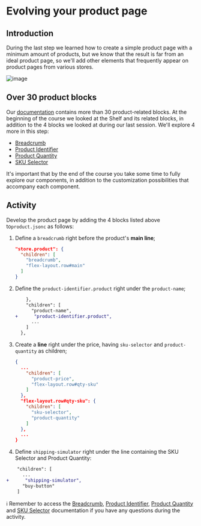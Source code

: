 # Evolving your product page

## Introduction

During the last step we learned how to create a simple product page with a minimum amount of products, but we know that the result is far from an ideal product page, so we'll add other elements that frequently appear on product pages from various stores.

![image](https://user-images.githubusercontent.com/18701182/69391258-002e4b00-0cb1-11ea-901f-f69d9c0b3062.png)

## Over 30 product blocks

Our [documentation](https://vtex.io/docs/components/product-related) contains more than 30 product-related blocks. At the beginning of the course we looked at the Shelf and its related blocks, in addition to the 4 blocks we looked at during our last session. We'll explore 4 more in this step:

- [Breadcrumb](https://vtex.io/docs/app/vtex.breadcrumb)
- [Product Identifier](https://vtex.io/docs/components/product/vtex.product-identifier)
- [Product Quantity](https://vtex.io/docs/components/product-related/vtex.product-quantity/)
- [SKU Selector](https://vtex.io/docs/components/product/vtex.store-components/sku-selector)

It's important that by the end of the course you take some time to fully explore our components, in addition to the customization possibilities that accompany each component. 

## Activity

Develop the product page by adding the 4 blocks listed above to`product.jsonc` as follows:

1. Define a `breadcrumb` right before the product's **main line**;

    ```json
    "store.product": {
      "children": [
        "breadcrumb",
        "flex-layout.row#main"
      ]
    }
    ```

2. Define the `product-identifier.product` right under the `product-name`;

    ```diff
        },
        "children": [
          "product-name",
    +      "product-identifier.product",
          ...
        ]
      },
    ```

3. Create a **line** right under the price, having `sku-selector` and `product-quantity` as children;

    ```json
    {
      ...
        "children": [ 
          "product-price",
          "flex-layout.row#qty-sku"
        ]
      },
      "flex-layout.row#qty-sku": {
        "children": [
          "sku-selector",
          "product-quantity"
        ]
      },
      ...
    }
    ```

4. Define `shipping-simulator` right under the line containing the SKU Selector and Product Quantity:

```diff
    "children": [
      ...
+      "shipping-simulator",
      "buy-button"
    ]
```


:information_source: Remember to access the [Breadcrumb](https://vtex.io/docs/app/vtex.breadcrumb), [Product Identifier](https://vtex.io/docs/components/product/vtex.product-identifier), [Product Quantity](https://vtex.io/docs/components/product-related/vtex.product-quantity/) and [SKU Selector](https://vtex.io/docs/components/product/vtex.store-components/sku-selector) documentation if you have any questions during the activity. 

